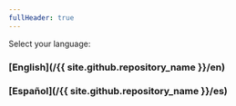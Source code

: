 ```yaml
---
fullHeader: true
---
```


Select your language:

### [English](/{{ site.github.repository_name }}/en)

### [Español](/{{ site.github.repository_name }}/es)
